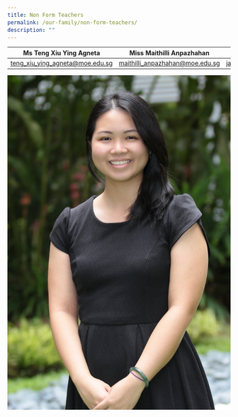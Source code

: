 ```yaml
---
title: Non Form Teachers
permalink: /our-family/non-form-teachers/
description: ""
---
```

| Ms Teng Xiu Ying Agneta | Miss Maithilli Anpazhahan | Mrs Janet Chan |
| -------- | -------- | -------- |
| teng_xiu_ying_agneta@moe.edu.sg     | maithilli_anpazhahan@moe.edu.sg     | janet_chankho@moe.edu.sg     |
![](/images/Ms%20Agneta%20Teng%20Xiu%20Ying.jpg)